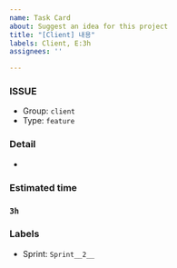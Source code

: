 ```yaml
---
name: Task Card
about: Suggest an idea for this project
title: "[Client] 내용"
labels: Client, E:3h
assignees: ''

---
```


### ISSUE
* Group:  `client`
* Type: `feature`

### Detail
* 

### Estimated time
### `3h`
### Labels
* Sprint: `Sprint__2__`
